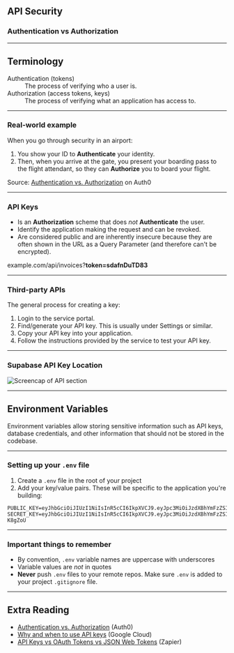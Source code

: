 
## API Security
### Authentication vs Authorization 

---

## Terminology 
<dl>
  <dt>Authentication (tokens)</dt>
  <dd>The process of verifying who a user is.</dd>
  <dt>Authorization (access tokens, keys)</dt>
  <dd>The process of verifying what an application has access to.</dd>
</dl>

---

### Real-world example
When you go through security in an airport:
1. You show your ID to <strong>Authenticate</strong> your identity. 
2. Then, when you arrive at the gate, you present your boarding pass to the flight attendant, so they can <strong>Authorize</strong> you to board your flight.

Source: <a href="https://auth0.com/docs/get-started/authentication-and-authorization" target="_blank">Authentication vs. Authorization</a> on Auth0

---

### API Keys
- Is an **Authorization** scheme that does _not_ **Authenticate** the user.
- Identify the application making the request and can be revoked.
- Are considered public and are inherently insecure because they are often shown in the URL as a Query Parameter (and therefore can't be encrypted).

<p class="code">example.com/api/invoices?<strong>token=sdafnDuTD83</strong></p>


---

### Third-party APIs
The general process for creating a key:
1. Login to the service portal.
2. Find/generate your API key. This is usually under Settings or similar.
3. Copy your API key into your application.
4. Follow the instructions provided by the service to test your API key.

---

### Supabase API Key Location
![Screencap of API section](/images/db/supabase-api-keys.png)

---

## Environment Variables
Environment variables allow storing sensitive information such as API keys, database credentials, and other information that should not be stored in the codebase.

---

<h3>Setting up your <code style="font-variant: initial">.env</code> file</h3>

1. Create a `.env` file in the root of your project
2. Add your key/value pairs. These will be specific to the application you're building:
    
```
PUBLIC_KEY=eyJhbGciOiJIUzI1NiIsInR5cCI6IkpXVCJ9.eyJpc3MiOiJzdXBhYmFzZSIsInJlZiI6Im92c3R1ZHVtZmhya3V1bWdmbnNtIiwicm9sZSI6ImFub24iLCJpYMzksImV4cCI6MTk5NTQzNzkzOX0.JUm1zX5zp1ApFCoEviuZYJooJhfo
SECRET_KEY=eyJhbGciOiJIUzI1NiIsInR5cCI6IkpXVCJ9.eyJpc3MiOiJzdXBhYmFzZSIsInJlZiI6Im92c3R1ZHVtZmhya3V1bWdmbnNtIiwicm9sZSI6InN3OTg2MTkzOSwiZXhwIjoxOTk1NDM3OTM5fQ.eiQbWITJ031N73Up6STWeE_hQV6-K8gZoU
```

---

### Important things to remember
- By convention, `.env` variable names are uppercase with underscores
- Variable values are _not_ in quotes
- **Never** push `.env` files to your remote repos. Make sure `.env` is added to your project `.gitignore` file.

---

## Extra Reading
- <a href="https://auth0.com/docs/get-started/authentication-and-authorization" target="_blank">Authentication vs. Authorization</a> (Auth0)
- <a href="https://cloud.google.com/endpoints/docs/openapi/when-why-api-key" target="_blank">Why and when to use API keys</a> (Google Cloud)
- <a href="https://zapier.com/engineering/apikey-oauth-jwt/" target="_blank">API Keys vs OAuth Tokens vs JSON Web Tokens</a> (Zapier)
